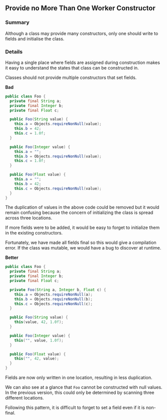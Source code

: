 ## Provide no More Than One Worker Constructor

### Summary

Although a class may provide many constructors, only one should write to fields and initialise the class.

### Details

Having a single place where fields are assigned during construction makes it easy to understand the states that class can be constructed in. 

Classes should not provide multiple constructors that set fields.

**Bad**
```java
public class Foo {
  private final String a;
  private final Integer b;
  private final Float c;

  public Foo(String value) {
    this.a = Objects.requireNonNull(value);
    this.b = 42;
    this.c = 1.0f;
  }

  public Foo(Integer value) {
    this.a = "";
    this.b = Objects.requireNonNull(value);
    this.c = 1.0f;
  }

  public Foo(Float value) {
    this.a = "";
    this.b = 42;
    this.c = Objects.requireNonNull(value);
  }
}
```
The duplication of values in the above code could be removed but it would remain confusing because the concern of initializing the class is spread across three locations. 

If more fields were to be added, it would be easy to forget to initialize them in the existing constructors. 

Fortunately, we have made all fields final so this would give a compilation error. If the class was mutable, we would have a bug to discover at runtime.

**Better**
```java
public class Foo {
  private final String a;
  private final Integer b;
  private final Float c;

  private Foo(String a, Integer b, Float c) {
    this.a = Objects.requireNonNull(a);
    this.b = Objects.requireNonNull(b);
    this.c = Objects.requireNonNull(c);
  }

  public Foo(String value) {
    this(value, 42, 1.0f);
  }

  public Foo(Integer value) {
    this("", value, 1.0f);
  }

  public Foo(Float value) {
    this("", 42, value);
  }
}
```

Fields are now only written in one location, resulting in less duplication.

We can also see at a glance that `Foo` cannot be constructed with null values. In the previous version, this could only be determined by scanning three different locations.

Following this pattern, it is difficult to forget to set a field even if it is non-final.


